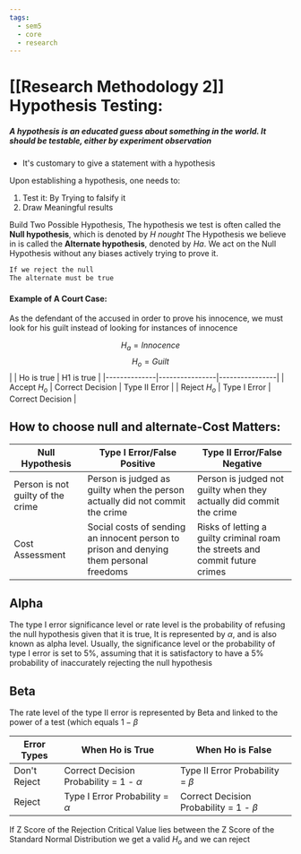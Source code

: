 ```yaml
---
tags:
  - sem5
  - core
  - research
---
```

# [[Research Methodology 2]] Hypothesis Testing:

##### A hypothesis is an educated guess about something in the world. It should be testable, either by experiment observation

- It's customary to give a statement with a hypothesis

Upon establishing a hypothesis, one needs to:
1. Test it: By Trying to falsify it
2. Draw Meaningful results

Build Two Possible Hypothesis, The hypothesis we test is often called the **Null hypothesis**, which is denoted by *H nought*
The Hypothesis we believe in is called the **Alternate hypothesis**, denoted by *Ha*. 
We act on the Null Hypothesis without any biases actively trying to prove it.

```md
If we reject the null
The alternate must be true
```

#### Example of A Court Case:
As the defendant of the accused in order to prove his innocence, we must look for his guilt instead of looking for instances of innocence 

$${H_{a}= Innocence}$$
$${H_{o}= Guilt}$$
|                |  Ho is true   |   H1 is true    |
|--------------|----------------|----------------|
| Accept $H_{o}$ | Correct Decision |  Type II Error   |
| Reject $H_{o}$ |   Type I Error   | Correct Decision |

## How to choose null and alternate-Cost Matters:

| Null Hypothesis                   | Type I Error/False Positive                                                             | Type II Error/False Negative                                                 |
| --------------------------------- | --------------------------------------------------------------------------------------- | ---------------------------------------------------------------------------- |
| Person is not guilty of the crime | Person is judged as guilty when the person actually did not commit the crime            | Person is judged not guilty when they actually did commit the crime          |
| Cost Assessment                   | Social costs of sending an innocent person to prison and denying them personal freedoms | Risks of letting a guilty criminal roam the streets and commit future crimes |

## Alpha
The type I error significance level or rate level is the probability of refusing the null hypothesis given that it is true, It is represented by $\alpha$, and is also known as alpha level. Usually, the significance level or the probability of type I error is set to 5%, assuming that it is satisfactory to have a 5% probability of inaccurately rejecting the null hypothesis 

## Beta
The rate level of the type II error is represented by Beta and linked to the power of a test (which equals $1-{\beta}$

| Error Types  | When Ho is True                             | When Ho is False                           |
| ------------ | ------------------------------------------- | ------------------------------------------ |
| Don't Reject | Correct Decision Probability = 1 - $\alpha$ | Type II Error Probability = $\beta$        |
| Reject       | Type I Error Probability = $\alpha$         | Correct Decision Probability = 1 - $\beta$ |

If Z Score of the Rejection Critical Value lies between the Z Score of the Standard Normal Distribution we get a valid $H_o$ and we can reject 